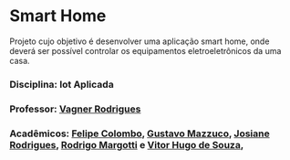 # Smart Home

Projeto cujo objetivo é desenvolver uma aplicação smart home, onde deverá ser possível controlar os equipamentos eletroeletrônicos da uma casa.

###  Disciplina: Iot Aplicada
###  Professor: [Vagner Rodrigues](https://github.com/professorvagner)
###  Acadêmicos: [Felipe Colombo](https://github.com/FelipeColombodeSouza), [Gustavo Mazzuco](https://github.com/gustavomazzuco), [Josiane Rodrigues](https://github.com/Josiane-R), [Rodrigo Margotti](https://github.com/RodriMec) e [Vitor Hugo de Souza](https://github.com/VitorHugoSouza), 
